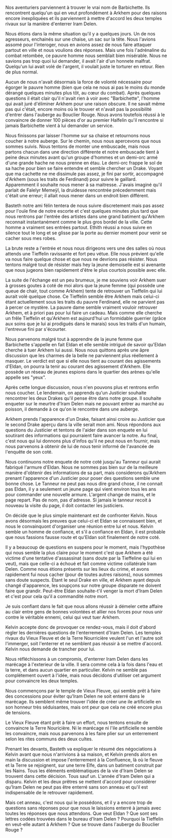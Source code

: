Nos aventuriers parviennent à trouver le vrai nom de Barbichette. Ils
rencontrent quelqu'un qui en veut profondément à Arkhem pour des raisons encore
inexpliquées et ils parviennent à mettre d'accord les deux temples rivaux sur la
manière d'enterrer Iram Delen.

Nous étions dans la même situation qu'il y a quelques jours. Un de nos
agresseurs, enchainés sur une chaise, un sac sur la tête. Nous l'avions assomé
pour l'interoger, nous en avions assez de nous faire attaquer partout en ville
et nous voulions des réponses. Mais une fois l'adrénaline du combat retombée, ce
pauvre homme nous semblait bien misérable. Nous ne savions pas trop quoi lui
demander, il avait l'air d'un honnete malfrat. Quelqu'un lui avait volé de
l'argent, il voulait juste le torturer en retour. Rien de plus normal.

Aucun de nous n'avait désormais la force de volonté nécessaire pour égorger le
pauvre homme (bien que cela ne nous ai pas le moins du monde dérangé quelques
minutes plus tôt, au cœur du combat). Après quelques questions il était clair
qu'il n'avait rien à voir avec "Barbichette", l'homme qui avait juré d'éliminer
Arkhem pour une raison obscure. Il ne savait même pas qui c'était, encore moins
où le trouver et n'avait pas la possibilité d'entrer dans l'auberge au Bouclier
Rouge. Nous avons toutefois réussi à le convaincre de donner 100 pièces d'or au
premier Halfelin qu'il rencontre si jamais Barbichette vient à lui demander un
service.

Nous finissons par laisser l'homme sur sa chaise et retournons nous coucher
à notre auberge. Sur le chemin, nous nous apercevons que nous sommes suivis.
Nous tentons de monter une embuscade, mais nous partons chacun dans une
direction différente et notre embuscade tient à peine deux minutes avant qu'un
groupe d'hommes et un demi-orc armé d'une grande hache ne nous prenne en étau.
Le demi-orc frappe le sol de sa hache pour bien se faire entendre et semble
chercher un Drake. Voyant que ma cachette ne me dissimule pas assez, je fini par
sortir, accompagné d'Arkhem (sous les traits de Ferdinand) pour suivre le
gaillard. Apparemment il souhaite nous mener à sa maitresse. J'avais imaginé
qu'il parlait de Falelyr Memeÿl, la druidesse rencontrée précedemment mais
c'était une erreur; il allait nous mener dans un endroit bien différent.

Basteth notre ami félin tentera de nous suivre discretement mais pas assez pour
l'ouïe fine de notre escorte et c'est quelques minutes plus tard que nous
rentrons par l'entrée des artistes dans une grand batiment qu'Arkhem reconnait
instantanément comme le plus gros bordel de la ville. Cette homme a vraiment ses
entrées partout. Ethith réussi a nous suivre en silence tout le long et se
glisse par la porte au dernier moment pour venir se cacher sous mes robes.

La brute reste a l'entrée et nous nous dirigeons vers une des salles où nous
attends une Tieffelin ravissante et fort peu vétue. Elle nous prévient qu'elle va
nous faire quelque chose et que nous ne devrions pas résister. Nous tentons
malgré tout de résister mais hey la jeune demoiselle est si avenante que nous
jugeons bien rapidement d'être le plus courtois possible avec elle.

La suite de l'échange est un peu brumeux, je me souviens voir Arkhem suer
à grosses goutes à coté de moi alors que la jeune femme (qui possède une queue
de chair, tout comme Arkhem) tente de retrouver un Tieffelin qui lui aurait volé
quelque chose. Ce Tieffelin semble être Arkhem mais celui-ci étant actuellement
sous les traits du pauvre Ferdinand, elle ne parvient pas à percer ce mystère.
La pauvre dame semble vraiment vouloir retrouver Arkhem, et à priori pas pour
lui faire un cadeau. Mais comme elle cherche un frêle Tieffelin et qu'Arkhem est
aujourd'hui un formidable guerrier (grâce aux soins que je lui ai prodigués dans
le marais) sous les traits d'un humain, l'entrevue fini par s'écourter.

Nous parvenons malgré tout à apprendre de la jeune femme que Barbichette
s'appelle en fait Eldan et elle semble intrigué de savoir qu'Eldan cherche
à tuer Arkhem lui aussi. Nous nous quittons après une âpre discussion que les
charmes de la belle ne parviennent plus réellement à masquer. Le verdict est que
si elle nous tient au courant des agissements d'Eldan, on pourra la tenir au
courant des agissement d'Arkhem. Elle possède un réseau de jeunes espions dans
le quartier des arènes qu'elle appelle ses "yeux".

Après cette longue discussion, nous n'en pouvons plus et rentrons enfin nous
coucher. Le lendemain, on apprends qu'un Justicier souhaite rencontrer les deux
Drakes qu'il pense être dans notre groupe. Il souhaite enqueter sur le meurtre
d'Iram Delen mais ne pouvant entrer au marché au poisson, il demande à ce qu'on
le rencontre dans une auberge.

Arkhem prends l'apparence d'un Drake, faisant ainsi croire au Justicier que le
second Drake aperçu dans la ville serait mon ami. Nous répondons aux questions
du Justicier et tentons de l'aider dans son enquete en lui soutirant des
informations qui pourraient faire avancer la notre. Au final, c'est nous qui lui
donnons plus d'infos qu'il ne peut nous en fournir, mais nous parvenons
à obtenir de lui de nous tenir informé de l'avancée de l'enquête de son coté.

Nous continuons notre enquete de notre coté jusqu'au Tanneur qui aurait fabriqué
l'armure d'Eldan. Nous ne sommes pas bien sur de la meilleure manière d'obtenir
des informations de sa part, mais considerons qu'Arkhem prenant l'apparence d'un
Justicier pour poser des questions semble une bonne chose. Le Tanneur ne peut
pas nous dire grand chose, il ne connait pas Eldan, il y a seulement un jeune
page qui vient environ tous les ans pour commander une nouvelle armure. L'argent
change de mains, et le page repart. Pas de nom, pas d'adresse. Si jamais le
tanneur recoit à nouveau la visite du page, il doit contacter les justiciers.

On décide que le plus simple maintenant est de confronter Kelvin. Nous avons
désormais les preuves que celui-ci et Eldan se connaissent bien, et nous le
convainquont d'organiser une réunion entre lui et nous. Kelvin semble un homme
de confiance, et s'il a confiance en Eldan, il est probable que nous fassions
fausse route et qu'Eldan soit finalement de notre coté.

Il y a beaucoup de questions en suspens pour le moment, mais l'hypothèse qui
nous semble la plus claire pour le moment c'est que Arkhem a été victime d'une
tentative d'assassinat (sans doute par la Tieffeline qui lui en veut), mais que
celle-ci a échoué et fait comme victime collatérale Iram Delen. Comme nous
étions présents sur les lieux du crime, et avons rapidement fui nous cacher
(pour de toutes autres raisons), nous sommes sans doute suspects. Étant le seul
Drake en ville, et Arkhem ayant depuis changé d'apparence, les soupçons sur
notre groupe disparate ne doivent faire que grandir. Peut-être Eldan
souhaite-t'il venger la mort d'Iram Delen et c'est pour cela qu'il a commandité
notre mort.

Je suis confiant dans le fait que nous allons réussir à démeler cette affaire au
clair entre gens de bonnes volontées et allier nos forces pour nous unir contre
le véritable ennemi, celui qui veut tuer Arkhem.

Kelvin accepte donc de provoquer ce rendez-vous, mais il doit d'abord règler les
dernières questions de l'enterrement d'Iram Delen. Les temples rivaux du Vieux
Fleuve et de la Terre Nourricière veulent l'un et l'autre soit l'immerger, soit
l'enterrer et ne semblent pas réussir à se mettre d'accord. Kelvin nous demande
de trancher pour lui.

Nous réfléchissons à un compromis, d'enterrer Iram Delen dans les marécage
à l'exterieur de la ville. Il sera comme cela à la fois dans l'eau et la terre,
et dans aucun quartier en particulier. Kelvin ne semble pas complétement ouvert
à l'idée, mais nous décidons d'utiliser cet argument pour convaincre les deux
temples.

Nous commençons par le temple de Vieux Fleuve, qui semble prêt à faire des
concessions pour éviter qu'Iram Delen ne soit enterré dans le marécage. Ils
semblent même trouver l'idée de créer une ile artificielle en son honneur très
séduisantes, mais ont peur que cela ne créé encore plus de tensions.

Le Vieux Fleuve étant prêt à faire un effort, nous tentons ensuite de convaincre
la Terre Nouricière. Ni le marécage ni l'ile artificielle ne semble les
convaincre, mais nous parvenons à les faire plier sur un enterrement selon les
rites communs des deux cultes.

Prenant les devants, Basteth va expliquer le résumé des négociations à Kelvin
avant que nous n'arrivions à sa maison, et Kelvin prends alors en main la
discussion et impose l'enterrement à la Confluence, là où le fleuve et la Terre
se rejoignent, sur une terre Elfe, dans un batiment construit par les Nains.
Tous les éléments emblématiques de la vie d'Iram Delen se trouvent dans cette
décision. Tous sauf un. L'année d'Iram Delen qui a disparu. Kelvin et les deux
prêtres se mettent d'accord pour considérer qu'Iram Delen ne peut pas être
enterré sans son anneau et qu'il est indispensable de le retrouver rapidement.

Mais cet anneau, c'est nous qui le possédons, et il y a encore trop de questions
sans réponses pour que nous le laissions enterré à jamais avec toutes les
réponses que nous attendons. Que veut Eldan ? Que sont ses lettres codées
trouvées dans le bureau d'Iram Delen ? Pourquoi la Tieffelin en veut-elle autant
à Arkhem ? Que se trouve dans l'auberge du Bouclier Rouge ?
